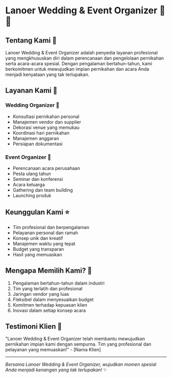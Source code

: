 # Lanoer Wedding & Event Organizer 💍✨

## Tentang Kami 🎯

Lanoer Wedding & Event Organizer adalah penyedia layanan profesional yang mengkhususkan diri dalam perencanaan dan pengelolaan pernikahan serta acara-acara spesial. Dengan pengalaman bertahun-tahun, kami berkomitmen untuk mewujudkan impian pernikahan dan acara Anda menjadi kenyataan yang tak terlupakan.

## Layanan Kami 🎁

### Wedding Organizer 💒

-   Konsultasi pernikahan personal
-   Manajemen vendor dan supplier
-   Dekorasi venue yang memukau
-   Koordinasi hari pernikahan
-   Manajemen anggaran
-   Persiapan dokumentasi

### Event Organizer 🎉

-   Perencanaan acara perusahaan
-   Pesta ulang tahun
-   Seminar dan konferensi
-   Acara keluarga
-   Gathering dan team building
-   Launching produk

## Keunggulan Kami ⭐

-   Tim profesional dan berpengalaman
-   Pelayanan personal dan ramah
-   Konsep unik dan kreatif
-   Manajemen waktu yang tepat
-   Budget yang transparan
-   Hasil yang memuaskan

## Mengapa Memilih Kami? 🤝

1. Pengalaman bertahun-tahun dalam industri
2. Tim yang terlatih dan profesional
3. Jaringan vendor yang luas
4. Fleksibel dalam menyesuaikan budget
5. Komitmen terhadap kepuasan klien
6. Inovasi dalam setiap konsep acara

## Testimoni Klien 💝

"Lanoer Wedding & Event Organizer telah membantu mewujudkan pernikahan impian kami dengan sempurna. Tim yang profesional dan pelayanan yang memuaskan!" - [Nama Klien]

---

_Bersama Lanoer Wedding & Event Organizer, wujudkan momen spesial Anda menjadi kenangan yang tak terlupakan!_ ✨
